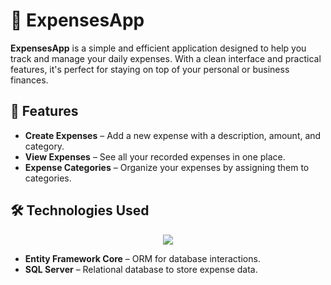 # 💸 ExpensesApp

**ExpensesApp** is a simple and efficient application designed to help you track and manage your daily expenses. With a clean interface and practical features, it's perfect for staying on top of your personal or business finances.

## 🚀 Features

- **Create Expenses** – Add a new expense with a description, amount, and category.
- **View Expenses** – See all your recorded expenses in one place.
- **Expense Categories** – Organize your expenses by assigning them to categories.

## 🛠️ Technologies Used

<p align="center">
  <a href="https://skillicons.dev">
    <img src="https://skillicons.dev/icons?i=dotnet,docker, html, css"/>
  </a>
</p>


- **Entity Framework Core** – ORM for database interactions.
- **SQL Server** – Relational database to store expense data.

